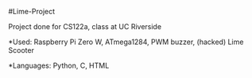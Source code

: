 #Lime-Project

Project done for CS122a, class at UC Riverside

*Used: Raspberry Pi Zero W, ATmega1284, PWM buzzer, (hacked) Lime Scooter

*Languages: Python, C, HTML